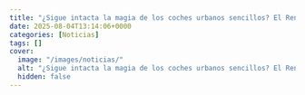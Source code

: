 ```yaml
---
title: "¿Sigue intacta la magia de los coches urbanos sencillos? El Renault Twingo quiere demostrarte su rotundo sí"
date: 2025-08-04T13:14:06+0000
categories: [Noticias]
tags: []
cover:
  image: "/images/noticias/"
  alt: "¿Sigue intacta la magia de los coches urbanos sencillos? El Renault Twingo quiere demostrarte su rotundo sí"
  hidden: false
---
```



